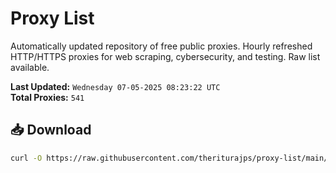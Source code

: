 # Proxy List

Automatically updated repository of free public proxies. Hourly refreshed HTTP/HTTPS proxies for web scraping, cybersecurity, and testing. Raw list available.

**Last Updated:** `Wednesday 07-05-2025 08:23:22 UTC`  
**Total Proxies:** `541`

## 📥 Download
```bash
curl -O https://raw.githubusercontent.com/theriturajps/proxy-list/main/proxies.txt
